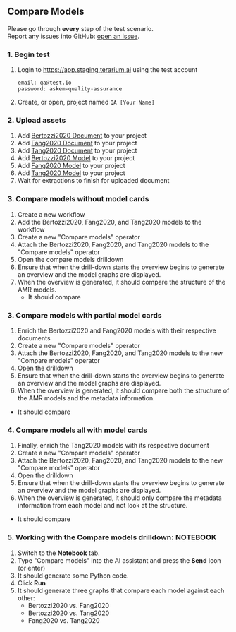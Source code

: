 ## Compare Models
Please go through __every__ step of the test scenario.\
Report any issues into GitHub: [open an issue](https://github.com/DARPA-ASKEM/terarium/issues/new?assignees=&labels=bug%2C+Q%26A&template=qa-issue.md&title=%5BBUG%5D%3A+).

### 1. Begin test
1. Login to https://app.staging.terarium.ai using the test account
    ```
    email: qa@test.io
    password: askem-quality-assurance
    ```
2. Create, or open, project named `QA [Your Name]`

### 2. Upload assets
1. Add [Bertozzi2020 Document](https://drive.google.com/file/d/1PcqIf75e9llNshCDZDt3L6mIdhUmLMvE/view?usp=sharing) to your project
2. Add [Fang2020 Document](https://drive.google.com/file/d/1YPyRKA3pmjNpVH5egpds4Vm3RnVyP2LI/view?usp=sharing) to your project
3. Add [Tang2020 Document](https://drive.google.com/file/d/1njXxZ9ZoMqnZqobW4eVDVVfKvyLbfLRh/view?usp=sharing) to your project
4. Add [Bertozzi2020 Model](https://drive.google.com/file/d/1_YL1861KSkq08aEUOoh8Z2MknfLd4cmc/view?usp=sharing) to your project
5. Add [Fang2020 Model](https://drive.google.com/file/d/13YXIS58MSGfMJzgTid3MaX0vwwgmV2X7/view?usp=sharing) to your project
6. Add [Tang2020 Model](https://drive.google.com/file/d/1Terd--gDArLMqCaG5Cn-_2-6do145tWv/view?usp=sharing) to your project
7. Wait for extractions to finish for uploaded document

### 3. Compare models without model cards
1. Create a new workflow
2. Add the Bertozzi2020, Fang2020, and Tang2020 models to the workflow
3. Create a new "Compare models" operator
4. Attach the Bertozzi2020, Fang2020, and Tang2020 models to the "Compare models" operator
5. Open the compare models drilldown
6. Ensure that when the drill-down starts the overview begins to generate an overview and the model graphs are displayed.
7. When the overview is generated, it should compare the structure of the AMR models.
   - It should compare 

### 3. Compare models with partial model cards
1. Enrich the Bertozzi2020 and Fang2020 models with their respective documents 
2. Create a new "Compare models" operator
4. Attach the Bertozzi2020, Fang2020, and Tang2020 models to the new "Compare models" operator
5. Open the drilldown
6. Ensure that when the drill-down starts the overview begins to generate an overview and the model graphs are displayed.
7. When the overview is generated, it should compare both the structure of the AMR models and the metadata information.
  - It should compare

### 4. Compare models all with model cards
1. Finally, enrich the Tang2020 models with its respective document
2. Create a new "Compare models" operator
4. Attach the Bertozzi2020, Fang2020, and Tang2020 models to the new "Compare models" operator
5. Open the drilldown
6. Ensure that when the drill-down starts the overview begins to generate an overview and the model graphs are displayed.
7. When the overview is generated, it should only compare the metadata information from each model and not look at the structure.
- It should compare

### 5. Working with the Compare models drilldown: NOTEBOOK
1. Switch to the **Notebook** tab.
2. Type "Compare models" into the AI assistant and press the **Send** icon (or enter)
3. It should generate some Python code.
4. Click **Run**
5. It should generate three graphs that compare each model against each other:
   - Bertozzi2020 vs. Fang2020
   - Bertozzi2020 vs. Tang2020
   - Fang2020 vs. Tang2020
